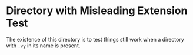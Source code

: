 # Directory with Misleading Extension Test

The existence of this directory is to test things still work when a directory with `.vy` in its name is present.
